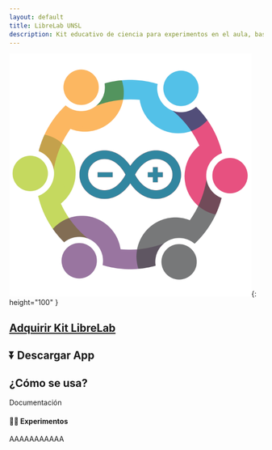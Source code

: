 ```yaml
---
layout: default
title: LibreLab UNSL
description: Kit educativo de ciencia para experimentos en el aula, basado en Arduino.
---
```


![asd](/assets/img/logo.png){: height="100" }

## [Adquirir Kit LibreLab](Adquirir)

## ⏬ Descargar App

## ¿Cómo se usa?

Documentación

#### 🧑‍🔬 Experimentos

AAAAAAAAAAA
